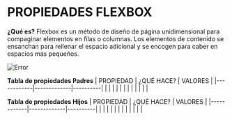 # **PROPIEDADES FLEXBOX**



**¿Qué es?**
Flexbox es un método de diseño de página unidimensional para compaginar elementos en filas o columnas. Los elementos de contenido se ensanchan para rellenar el espacio adicional y se encogen para caber en espacios más pequeños.

![Error](https://miro.medium.com/max/1318/1*2nFQE8qZgUq0kTyju6Bnvg.png)


**Tabla de propiedades Padres**
| PROPIEDAD  |  ¿QUÉ HACE? | VALORES  |
|------------|-------------|----------|
|            |             |          |
|            |             |          |
|            |             |          |

**Tabla de propiedades Hijos**
| PROPIEDAD  |  ¿QUÉ HACE? | VALORES  |
|------------|-------------|----------|
|            |             |          |
|            |             |          |
|            |             |          |

